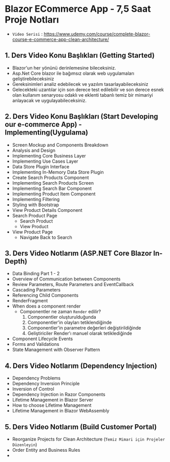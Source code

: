 # Blazor ECommerce App - 7,5 Saat Proje Notları

 - `Video Serisi` : https://www.udemy.com/course/complete-blazor-course-e-commerce-app-clean-architecture/

## 1. Ders Video Konu Başlıkları (Getting Started)

 - Blazor'un her yönünü derinlemesine bileceksiniz.
 - Asp.Net Core blazor ile bağımsız olarak web uygulamaları geliştirebileceksiniz
 - Gereksinimleri analiz edebilecek ve yazılım tasarlayabileceksiniz
 - Gelecekteki uzantılar için son derece test edilebilir ve son derece esnek olan kullanım senaryosu 
   odaklı ve eklenti tabanlı temiz bir mimariyi anlayacak ve uygulayabileceksiniz.
 
## 2. Ders Video Konu Başlıkları (Start Developing our e-commerce App) - Implementing(Uygulama)

 - Screen Mockup and Components Breakdown
 - Analysis and Design
 - Implementing Core Business Layer
 - Implementing Use Cases Layer
 - Data Store Plugin Interface
 - Implementing In-Memory Data Store Plugin
 - Create Search Products Component
 - Implementing Search Products Screen
 - Implementing Search Bar Component
 - Implementing Product Item Component
 - Implementing Filtering
 - Styling with Bootstrap
 - View Product Details Component
 - Search Product Page
    - Search Product
    - View Product
 - View Product Page
    - Navigate Back to Search  

## 3. Ders Video Notlarım (ASP.NET Core Blazor In-Depth)

 - Data Binding Part 1 - 2
 - Overview of Communication between Components
 - Review Parameters, Route Parameters and EventCallback
 - Cascading Parameters
 - Referencing Child Components
 - RenderFragment
 - When does a component render
   - Componentler ne zaman `Render` edilir?
     1. Componentler oluşturulduğunda
     2. Componentler'in olayları tetiklendiğinde
     3. Componentler'in parametre değerleri değiştirildiğinde
     4. Geliştiriciler Render'ı manuel olarak tetiklediğinde
 - Component Lifecycle Events
 - Forms and Validations
 - State Management with Observer Pattern 

## 4. Ders Video Notlarım (Dependency Injection)

 - Dependency Problems 
 - Dependency Inversion Principle
 - Inversion of Control
 - Dependency Injection in Razor Components
 - Lifetime Management in Blazor Server
 - How to choose Lifetime Management
 - Lifetime Management in Blazor WebAssembly

## 5. Ders Video Notlarım (Build Customer Portal)

 - Reorganize Projects for Clean Architecture (`Temiz Mimari için Projeler Düzenleyin`)
 - Order Entity and Business Rules
 - 

